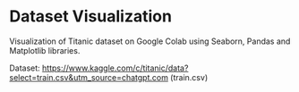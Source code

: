# Dataset Visualization
Visualization of Titanic dataset on Google Colab using Seaborn, Pandas and Matplotlib libraries. 

Dataset: https://www.kaggle.com/c/titanic/data?select=train.csv&utm_source=chatgpt.com (train.csv)

